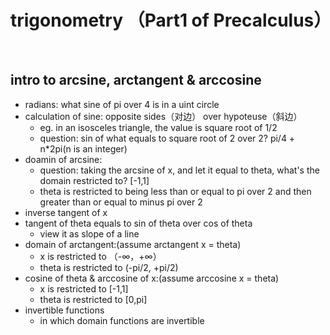 # trigonometry （Part1 of Precalculus）
</br>

## intro to arcsine, arctangent & arccosine
- radians: what sine of pi over 4 is in a uint circle
- calculation of sine: opposite sides（对边） over hypoteuse（斜边） 
  - eg. in an isosceles triangle, the value is square root of 1/2
  - question: sin of what equals to square root of 2 over 2? pi/4 + n*2pi(n is an integer)
- doamin of arcsine: 
  - question: taking the arcsine of x, and let it equal to theta, what's the domain restricted to? [-1,1]
  - theta is restricted to being less than or equal to pi over 2 and then greater than or equal to minus pi over 2
- inverse tangent of x
- tangent of theta equals to sin of theta over cos of theta
  - view it as slope of a line
- domain of arctangent:(assume arctangent x = theta)
  - x is restricted to （-∞，+∞）
  - theta is restricted to (-pi/2, +pi/2)
- cosine of theta & arccosine of x:(assume arccosine x = theta)
  - x is restricted to [-1,1]
  - theta is restricted to [0,pi]
- invertible functions
  - in which domain functions are invertible
  
##
